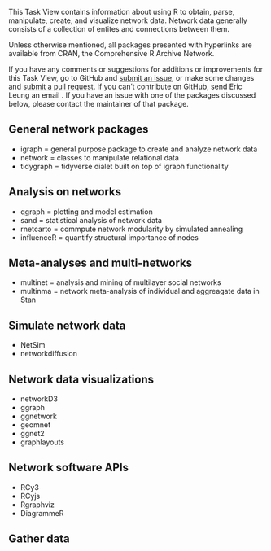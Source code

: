 This Task View contains information about using R to obtain, parse, manipulate, create, and visualize network data. Network data generally consists of a collection of entites and connections between them.

Unless otherwise mentioned, all packages presented with hyperlinks are available from CRAN, the Comprehensive R Archive Network.

If you have any comments or suggestions for additions or improvements for this Task View, go to GitHub and [submit an issue](https://github.com/erictleung/networkscience/issues), or make some changes and [submit a pull request](https://github.com/erictleung/networkscience/pulls). If you can’t contribute on GitHub, send Eric Leung an email . If you have an issue with one of the packages discussed below, please contact the maintainer of that package.

## General network packages

- <pkg>igraph</pkg> = general purpose package to create and analyze network data
- <pkg>network</pkg> = classes to manipulate relational data
- <pkg>tidygraph</pkg> = tidyverse dialet built on top of igraph functionality

## Analysis on networks

- <pkg>qgraph</pkg> = plotting and model estimation
- <pkg>sand</pkg> = statistical analysis of network data
- <pkg>rnetcarto</pkg> = commpute network modularity by simulated annealing
- <pkg>influenceR</pkg> = quantify structural importance of nodes

## Meta-analyses and multi-networks

- <pkg>multinet</pkg> = analysis and mining of multilayer social networks
- <pkg>multinma</pkg> = network meta-analysis of individual and aggreagate data in Stan

## Simulate network data

- <pkg>NetSim</pkg>
- <pkg>networkdiffusion</pkg>

## Network data visualizations

- <pkg>networkD3</pkg>
- <pkg>ggraph</pkg>
- <pkg>ggnetwork</pkg>
- <pkg>geomnet</pkg>
- <pkg>ggnet2</pkg>
- <pkg>graphlayouts</pkg>

## Network software APIs

- RCy3
- RCyjs
- Rgraphviz
- DiagrammeR

## Gather data
